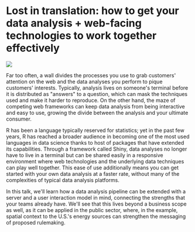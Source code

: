 # Lost in translation: how to get your data analysis + web-facing technologies to work together effectively

![](https://stillsfrmfilms.files.wordpress.com/2013/12/04.jpg)

Far too often, a wall divides the processes you use to grab customers' attention on the web and the data analyses you perform to pique customers' interests. Typically, analysis lives on someone's terminal before it is distributed as "answers" to a question, which can mask the techniques used and make it harder to reproduce. On the other hand, the maze of competing web frameworks can keep data analysis from being interactive and easy to use, growing the divide between the analysis and your ultimate consumer. 

R has been a language typically reserved for statistics; yet in the past few years, R has reached a broader audience in becoming one of the most used languages in data science thanks to host of packages that have extended its capabilities. Through a framework called Shiny, data analyses no longer have to live in a terminal but can be shared easily in a responsive environment where web technologies and the underlying data techniques can play well together. This ease of use additionally means you can get started with your own data analysis at a faster rate, without many of the complexities of typical data analysis platforms.

In this talk, we'll learn how a data analysis pipeline can be extended with a server and a user interaction model in mind, connecting the strengths that your teams already have. We'll see that this lives beyond a business scope as well, as it can be applied in the public sector, where, in the example, spatial context to the U.S.'s energy sources can strengthen the messaging of proposed rulemaking.
